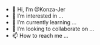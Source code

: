 - 👋 Hi, I’m @Konza-Jer
- 👀 I’m interested in ...
- 🌱 I’m currently learning ...
- 💞️ I’m looking to collaborate on ...
- 📫 How to reach me ...

<!---
Konza-Jer/Konza-Jer is a ✨ special ✨ repository because its `README.md` (this file) appears on your GitHub profile.
You can click the Preview link to take a look at your changes.
--->
